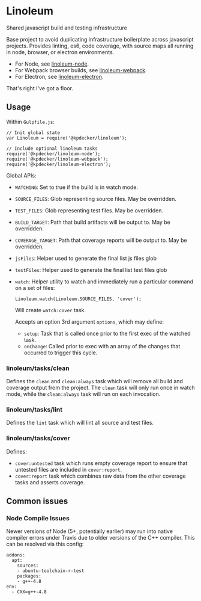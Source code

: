 # Linoleum

Shared javascript build and testing infrastructure

Base project to avoid duplicating infrastructure boilerplate across javascript projects. Provides linting, es6, code coverage, with source maps all running in node, browser, or electron environments.

- For Node, see [linoleum-node](https://github.com/kpdecker/linoleum-node).
- For Webpack browser builds, see [linoleum-webpack](https://github.com/kpdecker/linoleum-webpack).
- For Electron, see [linoleum-electron](https://github.com/kpdecker/linoleum-electron).

That's right I've got a floor.

## Usage

Within `Gulpfile.js`:

```
// Init global state
var Linoleum = require('@kpdecker/linoleum');

// Include optional linoleum tasks
require('@kpdecker/linoleum-node');
require('@kpdecker/linoleum-webpack');
require('@kpdecker/linoleum-electron');
```

Global APIs:

- `WATCHING`: Set to true if the build is in watch mode.
- `SOURCE_FILES`: Glob representing source files. May be overridden.
- `TEST_FILES`: Glob representing test files. May be overridden.
- `BUILD_TARGET`: Path that build artifacts will be output to. May be overridden.
- `COVERAGE_TARGET`: Path that coverage reports will be output to. May be overridden.
- `jsFiles`: Helper used to generate the final list js files glob
- `testFiles`: Helper used to generate the final list test files glob
- `watch`: Helper utility to watch and immediately run a particular command on a set of files:

  ```
  Linoleum.watch(Linoleum.SOURCE_FILES, 'cover');
  ```

  Will create `watch:cover` task.

  Accepts an option 3rd argument `options`, which may define:
  - `setup`: Task that is called once prior to the first exec of the watched task.
  - `onChange`: Called prior to exec with an array of the changes that occurred to trigger this cycle.

### linoleum/tasks/clean

Defines the `clean` and `clean:always` task which will remove all build and coverage output from the project. The `clean` task will only run once in watch mode, while the `clean:always` task will run on each invocation.

### linoleum/tasks/lint

Defines the `lint` task which will lint all source and test files.

### linoleum/tasks/cover

Defines:
- `cover:untested` task which runs empty coverage report to ensure that untested files are included in `cover:report`.
- `cover:report` task which combines raw data from the other coverage tasks and asserts coverage.

## Common issues
### Node Compile Issues

Newer versions of Node (5+, potentially earlier) may run into native compiler errors under Travis due to older versions of the C++ compiler. This can be resolved via this config:

```
addons:
  apt:
    sources:
    - ubuntu-toolchain-r-test
    packages:
    - g++-4.8
env:
  - CXX=g++-4.8
```
